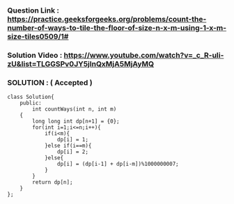 ### Question Link : https://practice.geeksforgeeks.org/problems/count-the-number-of-ways-to-tile-the-floor-of-size-n-x-m-using-1-x-m-size-tiles0509/1#


### Solution Video : https://www.youtube.com/watch?v=_c_R-uIi-zU&list=TLGGSPv0JY5jlnQxMjA5MjAyMQ


### SOLUTION : ( Accepted )

```
class Solution{
	public:
		int countWays(int n, int m)
	{
	    long long int dp[n+1] = {0};
	    for(int i=1;i<=n;i++){
	        if(i<m){
	            dp[i] = 1;
	        }else if(i==m){
	            dp[i] = 2;
	        }else{
	            dp[i] = (dp[i-1] + dp[i-m])%1000000007;
	        }
	    }
	    return dp[n];
	}
};
```
